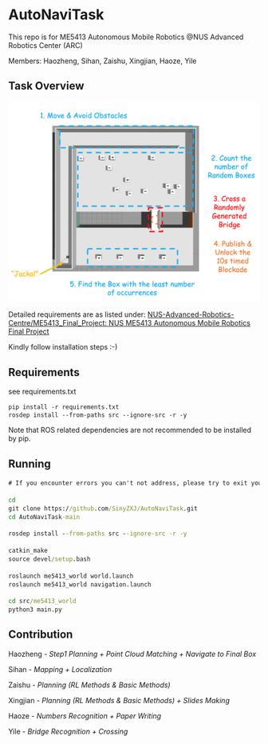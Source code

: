 # AutoNaviTask
 This repo is for ME5413 Autonomous Mobile Robotics @NUS Advanced Robotics Center (ARC)

Members: Haozheng, Sihan, Zaishu, Xingjian, Haoze, Yile

## Task Overview

![task_cover](task_cover.png)

Detailed requirements are as listed under: [NUS-Advanced-Robotics-Centre/ME5413_Final_Project: NUS ME5413 Autonomous Mobile Robotics Final Project](https://github.com/NUS-Advanced-Robotics-Centre/ME5413_Final_Project)

Kindly follow installation steps :-)

## Requirements

see requirements.txt

```
pip install -r requirements.txt
rosdep install --from-paths src --ignore-src -r -y
```

Note that ROS related dependencies are not recommended to be installed by pip.

## Running

```bat
# If you encounter errors you can't not address, please try to exit your conda environment first.

cd
git clone https://github.com/SinyZXJ/AutoNaviTask.git
cd AutoNaviTask-main

rosdep install --from-paths src --ignore-src -r -y

catkin_make
source devel/setup.bash

roslaunch me5413_world world.launch
roslaunch me5413_world navigation.launch

cd src/me5413_world
python3 main.py
```

## Contribution

Haozheng - *Step1 Planning + Point Cloud Matching + Navigate to Final Box*

Sihan - *Mapping + Localization*

Zaishu - *Planning (RL Methods & Basic Methods)*

Xingjian - *Planning (RL Methods & Basic Methods) + Slides Making*

Haoze - *Numbers Recognition + Paper Writing*

Yile - *Bridge Recognition + Crossing*
